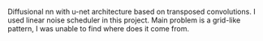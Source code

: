 Diffusional nn with u-net architecture based on transposed convolutions. I used linear noise scheduler in this project. Main problem is a grid-like pattern, I was unable to find where does it come from.
